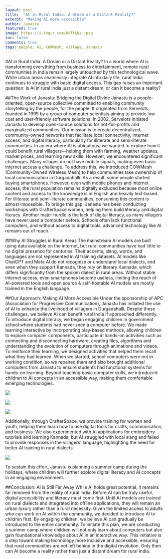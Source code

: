 ```yaml
---
layout: post
title:  "AI in Rural India: A Dream or a Distant Reality?"
excerpt: "Making AI more accessible"
author: Janastu
featured: true
image: https://i.imgur.com/WVTtLNz.jpeg
toc: false
comments: true
tags: people, AI, COWMesh, village, Janastu
---
```


#AI in Rural India: A Dream or a Distant Reality?
In a world where AI is transforming everything from business to entertainment, remote rural communities in India remain largely untouched by this technological wave. While urban areas seamlessly integrate AI into daily life, rural India continues to struggle with basic digital access. This gap raises an important question: Is AI in rural India just a distant dream, or can it become a reality?

##The Work of Janastu: Bridging the Digital Divide
Janastu is a people-oriented, open-source collective committed to enabling community storytelling by the people, for the people. It originated from Servelots, founded in 1999 by a group of computer scientists aiming to provide low-cost and user-friendly software solutions. In 2002, Servelots initiated Janastu to develop open-source solutions for not-for-profits and marginalized communities. Our mission is to create decentralized, community-owned networks that facilitate local connectivity, internet access, and digital literacy, particularly for illiterate and semi-literate communities.
In an era where AI is ubiquitous, we wanted to explore how it could benefit rural villagers—helping them with farming, weather updates, market prices, and learning new skills. However, we encountered significant challenges. Many villages do not have mobile signals, making even basic internet access a challenge. To address this, we introduced COWMesh (Community-Owned Wireless Mesh) to help communities take ownership of local communication in Durgadahalli. As a result, some people started buying smartphones. However, even with mobile phones and internet access, the rural population remains digitally excluded because most online content and access to the knowledge is in English and heavily text-based. For illiterate and semi-literate communities, consuming this content is almost impossible. To bridge this gap, Janastu has been conducting workshops with CrafterSpace women, helping them build literacy and digital literacy. Another major hurdle is the lack of digital literacy, as many villagers have never used a computer before. Schools often lack functional computers, and without access to digital tools, advanced technology like AI remains out of reach.

##Why AI Struggles in Rural Areas
The mainstream AI models are built using data available on the internet, but rural communities have had little to no digital presence for centuries. Their accents, slang, words, and languages are not represented in AI training datasets. AI models like ChatGPT and Meta AI do not recognize or understand local dialects, and even when they support Kannada, they rely on literary Kannada, which differs significantly from the spoken dialect in rural areas. Without stable internet access, even smartphones become useless, limiting the reach of AI-powered tools and open source & self-hostable AI models are mostly trained in the English language.


##Our Approach: Making AI More Accessible
Under the sponsorship of APC (Association for Progressive Communication), Janastu has initiated the use of AI to enhance the livelihood of villagers in Durgadahalli. Despite these challenges, we believe AI can benefit rural India if approached differently. To introduce digital literacy, we began engaging children in government school where students had never seen a computer before. We made learning interactive by incorporating play-based methods, allowing children to explore computer components, participate in hands-on activities such as connecting and disconnecting hardware, creating files, algorithms and understanding the evolution of computers through animations and videos. To reinforce their learning, we designed activities that helped them recall what they had learned.
When we started, school computers were not in working condition, so we repaired them and also brought additional computers from Janastu to ensure students had functional systems for hands-on learning. Beyond teaching basic computer skills, we introduced children to AI concepts in an accessible way, making them comfortable emerging technologies. 


![](https://i.imgur.com/1lCv0Wu.jpeg)

![](https://i.imgur.com/1lCv0Wu.jpeg)

![](https://imgur.com/cEed1bm)

Additionally, through CrafterSpace, we provide training for women and youth, helping them learn how to use digital tools for crafts, communication, and business. We also experimented with AI applications for embroidery tutorials and learning Kannada, but AI struggled with local slang and failed to provide responses in the villagers' language, highlighting the need for better AI training in rural dialects.

![](https://i.imgur.com/WVTtLNz.jpeg)

To sustain this effort, Janastu is planning a summer camp during the holidays, where children will further explore digital literacy and AI concepts in an engaging environment.

##Conclusion: AI is Still Far Away
While AI holds great potential, it remains far removed from the reality of rural India. Before AI can be truly useful, digital accessibility and literacy must come first. Until AI models are trained on rural dialects and integrated into offline applications, they will remain an urban luxury rather than a rural necessity. Given the limited access to adults who can work on AI within the community, we decided to introduce AI to children first. By engaging children, we believe AI can gradually be introduced to the entire community. To initiate this plan, we are conducting a summer camp where children will not only learn about computers but also gain foundational knowledge about AI in an interactive way. This initiative is a step toward making technology more inclusive and accessible, ensuring that rural communities are not left behind in the digital revolution. Only then can AI become a reality rather than just a distant dream for rural India.


